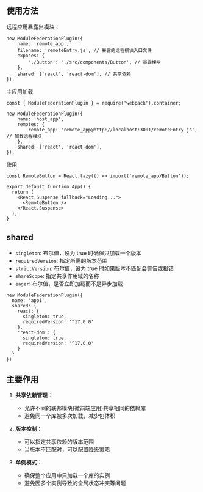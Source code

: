 
## 使用方法

远程应用暴露出模块：

```
new ModuleFederationPlugin({
	name: 'remote_app',
	filename: 'remoteEntry.js', // 暴露的远程模块入口文件
	exposes: {
		'./Button': './src/components/Button', // 暴露模块
	},
	shared: ['react', 'react-dom'], // 共享依赖
}),
```

主应用加载

```
const { ModuleFederationPlugin } = require('webpack').container;

new ModuleFederationPlugin({
	name: 'host_app',
	remotes: {
		remote_app: 'remote_app@http://localhost:3001/remoteEntry.js', // 加载远程模块
	},
	shared: ['react', 'react-dom'],
}),
```

使用

```
const RemoteButton = React.lazy(() => import('remote_app/Button'));

export default function App() {
  return (
    <React.Suspense fallback="Loading...">
      <RemoteButton />
    </React.Suspense>
  );
}
```


## shared

- `singleton`: 布尔值，设为 true 时确保只加载一个版本
- `requiredVersion`: 指定所需的版本范围
- `strictVersion`: 布尔值，设为 true 时如果版本不匹配会警告或报错
- `shareScope`: 指定共享作用域的名称
- `eager`: 布尔值，是否立即加载而不是异步加载

```
new ModuleFederationPlugin({
  name: 'app1',
  shared: {
    react: {
      singleton: true,
      requiredVersion: '^17.0.0'
    },
    'react-dom': {
      singleton: true,
      requiredVersion: '^17.0.0'
    }
  }
})
```

## 主要作用

1. **共享依赖管理**：
    - 允许不同的联邦模块(微前端应用)共享相同的依赖库
    - 避免同一个库被多次加载，减少包体积
        
2. **版本控制**：
    - 可以指定共享依赖的版本范围
    - 当版本不匹配时，可以配置降级策略

3. **单例模式**：
    - 确保整个应用中只加载一个库的实例
    - 避免因多个实例导致的全局状态冲突等问题